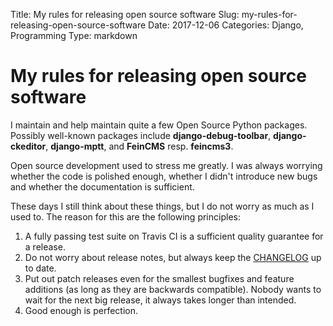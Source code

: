 Title: My rules for releasing open source software
Slug: my-rules-for-releasing-open-source-software
Date: 2017-12-06
Categories: Django, Programming
Type: markdown

# My rules for releasing open source software

I maintain and help maintain quite a few Open Source Python packages. Possibly well-known packages include **django-debug-toolbar**, **django-ckeditor**, **django-mptt**, and **FeinCMS** resp. **feincms3**.

Open source development used to stress me greatly. I was always worrying whether the code is polished enough, whether I didn't introduce new bugs and whether the documentation is sufficient.

These days I still think about these things, but I do not worry as much as I used to. The reason for this are the following principles:

1. A fully passing test suite on Travis CI is a sufficient quality guarantee for a release.
2. Do not worry about release notes, but always keep the [CHANGELOG](https://django-content-editor.readthedocs.io/en/latest/#change-log) up to date.
3. Put out patch releases even for the smallest bugfixes and feature additions (as long as they are backwards compatible). Nobody wants to wait for the next big release, it always takes longer than intended.
4. Good enough is perfection.
